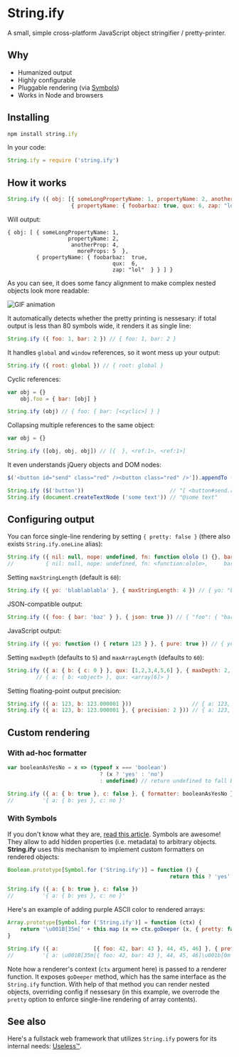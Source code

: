 # String.ify

A small, simple cross-platform JavaScript object stringifier / pretty-printer.

## Why

- Humanized output
- Highly configurable
- Pluggable rendering (via [Symbols](https://github.com/xpl/string.ify/blob/master/README.md#with-symbols))
- Works in Node and browsers

## Installing

```javascript
npm install string.ify
```

In your code:

```javascript
String.ify = require ('string.ify')
```

## How it works

```javascript
String.ify ({ obj: [{ someLongPropertyName: 1, propertyName: 2, anotherProp: 4, moreProps: 5 },
                    { propertyName: { foobarbaz: true, qux: 6, zap: "lol" } }] })
```

Will output:

```
{ obj: [ { someLongPropertyName: 1,
                   propertyName: 2,
                    anotherProp: 4,
                      moreProps: 5  },
         { propertyName: { foobarbaz:  true,
                                 qux:  6,
                                 zap: "lol"  } } ] }
```

As you can see, it does some fancy alignment to make complex nested objects look more readable:

![GIF animation](http://wtf.jpg.wtf/13/34/1470446586-13341a275886bd6be2af39e3c24f2f31.gif)

It automatically detects whether the pretty printing is nessesary: if total output is less than 80 symbols wide, it renders it as single line:

```javascript
String.ify ({ foo: 1, bar: 2 }) // { foo: 1, bar: 2 }
```

It handles `global` and `window` references, so it wont mess up your output:

```javascript
String.ify ({ root: global }) // { root: global }
```

Cyclic references:

```javascript
var obj = {}
    obj.foo = { bar: [obj] }

String.ify (obj) // { foo: { bar: [<cyclic>] } }
```

Collapsing multiple references to the same object:

```javascript
var obj = {}

String.ify ([obj, obj, obj]) // [{  }, <ref:1>, <ref:1>]
```

It even understands jQuery objects and DOM nodes:

```javascript
$('<button id="send" class="red" /><button class="red" />']).appendTo (document.body)

String.ify ($('button'))                           // "[ <button#send.red>, <button.blue> ]"
String.ify (document.createTextNode ('some text')) // "@some text"
```

## Configuring output

You can force single-line rendering by setting `{ pretty: false }` (there also exists `String.ify.oneLine` alias):

```javascript
String.ify ({ nil: null, nope: undefined, fn: function ololo () {}, bar: [{ baz: "garply", qux: [1, 2, 3] }] }, { pretty: false })
//          { nil: null, nope: undefined, fn: <function:ololo>,     bar: [{ baz: "garply", qux: [1, 2, 3] }] }
```

Setting `maxStringLength` (default is `60`):

```javascript
String.ify ({ yo: 'blablablabla' }, { maxStringLength: 4 }) // { yo: "bla…" }
```

JSON-compatible output:

```javascript
String.ify ({ foo: { bar: 'baz' } }, { json: true }) // { "foo": { "bar": "baz" } }
```

JavaScript output:

```javascript
String.ify ({ yo: function () { return 123 } }, { pure: true }) // { yo: function () { return 123 } }
```

Setting `maxDepth` (defaults to `5`) and `maxArrayLength` (defaults to `60`):

```javascript
String.ify ({ a: { b: { c: 0 } }, qux: [1,2,3,4,5,6] }, { maxDepth: 2, maxArrayLength: 5 }),
         // { a: { b: <object> }, qux: <array[6]> }
```

Setting floating-point output precision:

```javascript
String.ify ({ a: 123, b: 123.000001 }))                   // { a: 123, b: 123.000001 }
String.ify ({ a: 123, b: 123.000001 }, { precision: 2 })) // { a: 123, b: 123.00 }
```

## Custom rendering

### With ad-hoc formatter

```javascript
var booleanAsYesNo = x => (typeof x === 'boolean')
                             ? (x ? 'yes' : 'no')
                             : undefined) // return undefined to fall back

String.ify ({ a: { b: true }, c: false }, { formatter: booleanAsYesNo })
//         '{ a: { b: yes }, c: no }'
```

### With Symbols

If you don't know what they are, [read this article](http://blog.keithcirkel.co.uk/metaprogramming-in-es6-symbols/). Symbols are awesome! They allow to add hidden properties (i.e. metadata) to arbitrary objects. **String.ify** uses this mechanism to implement custom formatters on rendered objects:

```javascript
Boolean.prototype[Symbol.for ('String.ify')] = function () {
                                                   return this ? 'yes' : 'no' }

String.ify ({ a: { b: true }, c: false })
//         '{ a: { b: yes }, c: no }'
```

Here's an example of adding purple ASCII color to rendered arrays:

```javascript
Array.prototype[Symbol.for ('String.ify')] = function (ctx) {
    return '\u001B[35m[' + this.map (x => ctx.goDeeper (x, { pretty: false })).join (', ') + ']\u001b[0m'
}

String.ify ({ a:           [{ foo: 42, bar: 43 }, 44, 45, 46] }, { pretty: true })
//         '{ a: \u001B[35m[{ foo: 42, bar: 43 }, 44, 45, 46]\u001b[0m }')
```

Note how a renderer's context (`ctx` argument here) is passed to a renderer function. It exposes `goDeeper` method, which has the same interface as the `String.ify` function. With help of that method you can render nested objects, overriding config if nessesary (in this example, we overrode the `pretty` option to enforce single-line rendering of array contents).

## See also

Here's a fullstack web framework that utilizes `String.ify` powers for its internal needs: [Useless™](https://github.com/xpl/useless).
